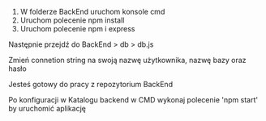 1. W folderze BackEnd uruchom konsole cmd
2. Uruchom polecenie npm install
3. Uruchom polecenie npm i express

Następnie przejdź do BackEnd > db > db.js 

Zmień connetion string na swoją nazwę użytkownika, nazwę bazy oraz hasło 

Jesteś gotowy do pracy z repozytorium BackEnd


Po konfiguracji w Katalogu backend w CMD wykonaj polecenie 'npm start' by uruchomić aplikację
